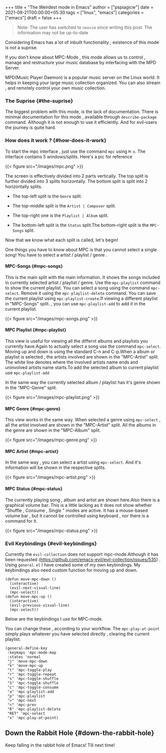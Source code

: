 +++
title = "The Weirdest mode in Emacs"
author = ["pspiagicw"]
date = 2021-09-21T00:00:00+05:30
tags = ["linux", "emacs"]
categories = ["emacs"]
draft = false
+++

> Note: The user has switched to `neovim` since writing this post. The information may not be up-to-date

Considering Emacs has a lot of inbuilt functionality , existence of this mode is not a suprise.

If you don't know  about MPC-Mode , this mode  allows us to control , manage and restructure your music database
by interfacing with the MPD Server.

MPD(Music Player Daemon) is a popular music server on the Linux world. It helps in keeping your large music collection organized.
You can also stream , and remotely control your own music collection.


### The Suprise {#the-suprise}

The biggest problem with this mode, is the lack of documentation.
There is minimal documentation for this mode , available through `describe-package` command.
Although it is not enough to use it efficiently. And for evil-users the journey is quite hard.


### How does it work ? {#how-does-it-work}

To start the mpc interface , just use the command `mpc` using `M-x`.
The interface contains 5 windows/splits.
Here's a pic for reference

{{< figure src="/images/mpc.png" >}}

The screen is effectively divided into 2 parts vertically. The top split is further divided into 3 splits  horizontally.
The bottom split is split into 2 horizontally splits.

- The top-left split is the `Genre` split. 

- The top-middle split is the `Artist | Composer` split.

- The top-right one is the `Playlist | Album` split.

- The bottom-left split is the `Status` split.The bottom-right split is the `MPC-Songs` split.

Now that we know what each split is called, let's begin!

One things you have to know about MPC is that you cannot select a single song! You have to select a artist / playlist / genre .


#### MPC-Songs {#mpc-songs}

This is the main split with the main information. It shows the songs included in currently selected artist / playlist / genre.
Use the `mpc-playlist` command to show the current playlist. You can select a song using the command `mpc-select`. Remove it using the `mpc-playlist-delete` command.
You can save the current playlist using `mpc-playlist-create`.If viewing a different playlist  in "MPC-Songs" split. , you can use
`mpc-playlist-add` to add it in the current playlist.

{{< figure src="/images/mpc-songs.png" >}}


#### MPC Playlist {#mpc-playlist}

This view is useful for viewing all the differnt albums and playlists you currently have.Again to actually select a song use the command `mpc-select`.
Moving up and down is using the standard C-n and C-p.When a album or playlist is selected , the artists involved are shown in the "MPC-Artist" split.
The white line denotes where the involved artists name ends and uninvolved artists name starts.To add the selected album to current playlist use `mpc-playlist-add`

In the same way the currently selected album / playlist has it's genre shown in the "MPC-Genre" split.

{{< figure src="/images/mpc-playlist.png" >}}


#### MPC Genre {#mpc-genre}

This view works in the same way. When selected a genre using `mpc-select` , all the artist involved are shown in the "MPC-Artist" split.
All the albums in the genre are shown in the "MPC-Album" split.

{{< figure src="/images/mpc-genre.png" >}}


#### MPC Artist {#mpc-artist}

In the same way , you can select a artist using `mpc-select`. And it's information will be shown in the respective splits.

{{< figure src="/images/mpc-artist.png" >}}


#### MPC Status {#mpc-status}

The currently playing song , album and artist are shown here.Also there is a graphical volume bar.
This is a little lacking as it does not show whether "Shuffle , Consume , Single " modes are active.
It has a mouse-based volume bar , but it cannot be controlled using keyboard  , nor there is a command for it.

{{< figure src="/images/mpc-status.png" >}}


### Evil Keybindings {#evil-keybindings}

Currently the `evil-collection` does not support mpc-mode.Although it has been requested (<https://github.com/emacs-evil/evil-collection/issues/535>) .
Using `general.el` I have created some of my own keybindings. My keybindings also need custom function for moving up and down.

```emacs-lisp
(defun move-mpc-down ()
  (interactive)
  (evil-next-visual-line)
  (mpc-select))
(defun move-mpc-up ()
  (interactive)
  (evil-previous-visual-line)
  (mpc-select))
```

Below are the keybindings I use for MPC-mode.

You can change these , according to your workflow.
The `mpc-play-at-point` simply plays whatever you have selected directly , clearing the current playlist.

```emacs-lisp
(general-define-key
 :keymaps 'mpc-mode-map
 :states 'normal
 "j" 'move-mpc-down
 "k" 'move-mpc-up
 "t" 'mpc-toggle-play
 "r" 'mpc-toggle-repeat
 "s" 'mpc-toggle-shuffle
 "S" 'mpc-toggle-shuffle
 "c" 'mpc-toggle-consume
 "a" 'mpc-playlist-add
 "p" 'mpc-playlist
 ">" 'mpc-next
 "<" 'mpc-prev
 "R" 'mpc-playlist-delete
 "RET" 'mpc-select
 "x" 'mpc-play-at-point)
```


## Down the Rabbit Hole {#down-the-rabbit-hole}

Keep falling in the rabbit hole of Emacs! Till next time!


